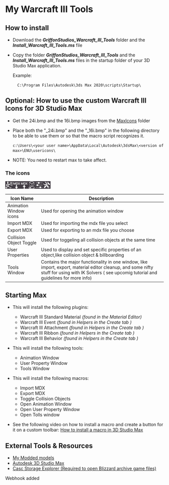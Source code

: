 # My Warcraft III Tools
## How to install

- Download the ***GriffonStudios_Warcraft_III_Tools*** folder and the ***Install_Warcraft_III_Tools.ms*** file

- Copy the folder ***GriffonStudios_Warcraft_III_Tools*** and the ***Install_Warcraft_III_Tools.ms*** files in the startup folder of your 3D Studio Max application.

    Example:

        C:\Program Files\Autodesk\3ds Max 2020\scripts\Startup\


## Optional: How to use the custom Warcraft III Icons for 3D Studio Max

- Get the 24i.bmp and the 16i.bmp images from the [MaxIcons](https://github.com/TaylorMouse/MaxScripts/tree/master/MaxIcons) folder

- Place both the "_24i.bmp" and the "_16i.bmp" in the following directory to be able to use them or so that the macro script recognizes it.

      c:\Users\<your user name>\AppData\Local\Autodesk\3dsMax\<version of max>\ENU\usericons\

- NOTE: You need to restart max to take affect.

### The icons

![WCIIIImport](Images/GriffonStudios_24i.bmp)

|Icon Name| Description|
|--|--|
|Animation Window icons| Used for opening the animation window|
|Import MDX| Used for importing the mdx file you select|
|Export MDX| Used for exporting to an mdx file you choose|
|Collision Object Toggle| Used for toggeling all collision objects at the same time|
|User Properties|Used to display and set specific properties of an object,like collision object &  billboarding|
|Tools Window|Contains the major functionality in one window, like import, export, material editor cleanup, and some nifty stuff for using with IK Solvers ( see upcomig tutorial and guidelines for more info)


## Starting Max

- This will install the following plugins:

  - Warcraft III Standard Material *(found in the Material Editor)*
  - Warcraft III Event *(found in Helpers in the Create tab )*
  - Warcraft III Attachment *(found in Helpers in the Create tab )*
  - Warcraft III Ribbon *(found in Helpers in the Create tab )*
  - Warcraft III Behavior *(found in Helpers in the Create tab )*

- This will install the following tools:
  
  - Animation Window
  - User Property Window
  - Tools Window

- This will install the following macros:
  - Import MDX
  - Export MDX
  - Toggle Collision Objects
  - Open Animation Window
  - Open User Property Window
  - Open Tolls window

- See the following video on how to install a macro and create a button for it on a custom toolbar:
[How to install a macro in 3D Studio Max](https://www.youtube.com/watch?v=kvaAY8TCRdo)

## External Tools & Resources

- [My Modded models](https://www.sc2mapster.com/projects/taylor-mouses-stuff/files)
- [Autodesk 3D Studio Max](https://www.autodesk.com/education/home)
- [Casc Storage Explorer (Required to open Blizzard archive game files)](http://www.zezula.net/en/casc/main.html)

Webhook added
